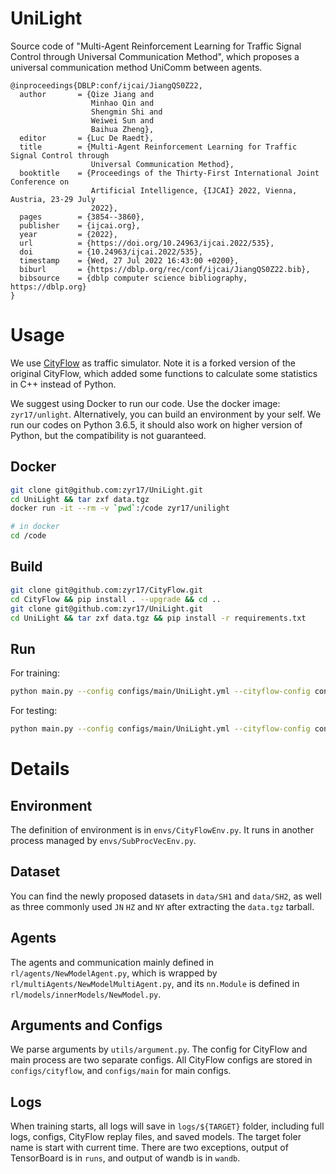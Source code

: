# UniLight

Source code of "Multi-Agent Reinforcement Learning for Traffic Signal Control 
through Universal Communication Method", which proposes a universal communication 
method UniComm between agents.

```
@inproceedings{DBLP:conf/ijcai/JiangQS0Z22,
  author       = {Qize Jiang and
                  Minhao Qin and
                  Shengmin Shi and
                  Weiwei Sun and
                  Baihua Zheng},
  editor       = {Luc De Raedt},
  title        = {Multi-Agent Reinforcement Learning for Traffic Signal Control through
                  Universal Communication Method},
  booktitle    = {Proceedings of the Thirty-First International Joint Conference on
                  Artificial Intelligence, {IJCAI} 2022, Vienna, Austria, 23-29 July
                  2022},
  pages        = {3854--3860},
  publisher    = {ijcai.org},
  year         = {2022},
  url          = {https://doi.org/10.24963/ijcai.2022/535},
  doi          = {10.24963/ijcai.2022/535},
  timestamp    = {Wed, 27 Jul 2022 16:43:00 +0200},
  biburl       = {https://dblp.org/rec/conf/ijcai/JiangQS0Z22.bib},
  bibsource    = {dblp computer science bibliography, https://dblp.org}
}
```

# Usage

We use [CityFlow](https://github.com/zyr17/CityFlow) as traffic simulator. Note
it is a forked version of the original CityFlow, which added some functions to 
calculate some statistics in C++ instead of Python.

We suggest using Docker to run our code. Use the docker image: `zyr17/unlight`.
Alternatively, you can build an environment by your self. We run our codes on
Python 3.6.5, it should also work on higher version of Python, but the 
compatibility is not guaranteed. 

## Docker

```bash
git clone git@github.com:zyr17/UniLight.git
cd UniLight && tar zxf data.tgz
docker run -it --rm -v `pwd`:/code zyr17/unilight

# in docker
cd /code
```

## Build
```bash
git clone git@github.com:zyr17/CityFlow.git
cd CityFlow && pip install . --upgrade && cd ..
git clone git@github.com:zyr17/UniLight.git
cd UniLight && tar zxf data.tgz && pip install -r requirements.txt
```

## Run

For training:
```bash
python main.py --config configs/main/UniLight.yml --cityflow-config configs/cityflow/SH1.yml
```
For testing:
```bash
python main.py --config configs/main/UniLight.yml --cityflow-config configs/cityflow/SH1.yml --preload-model-file ${PATH_TO_MODEL_PT} --test-round 10
```

# Details

## Environment

The definition of environment is in `envs/CityFlowEnv.py`. It runs in another 
process managed by `envs/SubProcVecEnv.py`.

## Dataset

You can find the newly proposed datasets in `data/SH1` and `data/SH2`, as well
as three commonly used `JN` `HZ` and `NY` after extracting the `data.tgz` 
tarball.

## Agents

The agents and communication mainly defined in `rl/agents/NewModelAgent.py`,
which is wrapped by `rl/multiAgents/NewModelMultiAgent.py`, and its `nn.Module`
is defined in `rl/models/innerModels/NewModel.py`. 

## Arguments and Configs

We parse arguments by `utils/argument.py`. The config for CityFlow and main
process are two separate configs. All CityFlow configs are stored in 
`configs/cityflow`, and `configs/main` for main configs.

## Logs

When training starts, all logs will save in `logs/${TARGET}` folder, including
full logs, configs, CityFlow replay files, and saved models. The
target foler name is start with current time. There are two exceptions, 
output of TensorBoard is in `runs`, and output of wandb is in `wandb`. 
